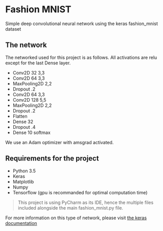 # Fashion MNIST
Simple deep convolutional neural network using the keras fashion_mnist dataset

## The network
The networked used for this project is as follows. All activations are relu except for the last Dense layer.
- Conv2D 32 3,3
- Conv2D 64 3,3
- MaxPooling2D 2,2
- Dropout .2
- Conv2D 64 3,3
- Conv2D 128 5,5
- MaxPooling2D 2,2
- Dropout .2
- Flatten
- Dense 32
- Dropout .4
- Dense 10 softmax

We use an Adam optimizer with amsgrad activated.

## Requirements for the project
- Python 3.5
- Keras
- Matplotlib
- Numpy
- Tensorflow (gpu is recommanded for optimal computation time)

> This project is using PyCharm as its IDE, hence the multiple files included alongside the main fashion_mnist.py file.

For more information on this type of network, please visit [the keras documentation](https://keras.io)
